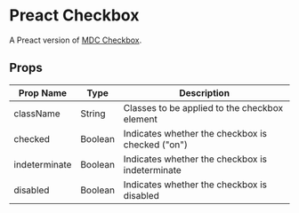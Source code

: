 # Preact Checkbox

A Preact version of [MDC Checkbox](https://github.com/material-components/material-components-web/tree/master/packages/mdc-checkbox).

## Props

Prop Name | Type | Description
--- | --- | ---
className | String | Classes to be applied to the checkbox element
checked | Boolean | Indicates whether the checkbox is checked ("on")
indeterminate | Boolean | Indicates whether the checkbox is indeterminate
disabled | Boolean | Indicates whether the checkbox is disabled

